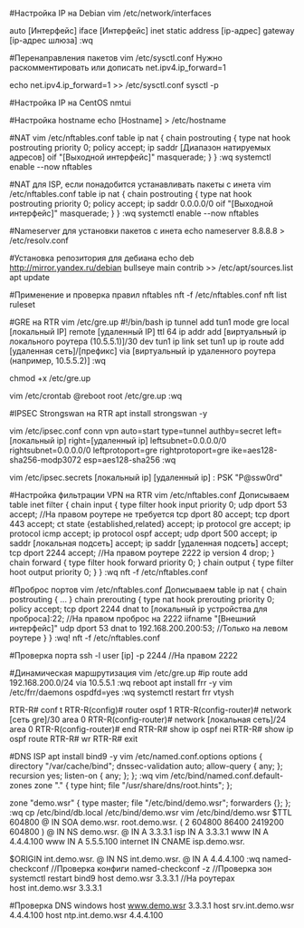 #Настройка IP на Debian
vim /etc/network/interfaces

auto [Интерфейс]
iface [Интерфейс] inet static
address [ip-адрес]
gateway [ip-адрес шлюза]
:wq

#Перенаправления пакетов
vim /etc/sysctl.conf
Нужно раскомментировать или дописать
net.ipv4.ip_forward=1

echo net.ipv4.ip_forward=1 >> /etc/sysctl.conf
sysctl -p


#Настройка IP на CentOS
nmtui

#Настройка hostname
echo [Hostname] > /etc/hostname

#NAT
vim /etc/nftables.conf
table ip nat {
	chain postrouting {
		type nat hook postrouting priority 0; policy accept;
		ip saddr [Диапазон натируемых адресов] oif "[Выходной интерфейс]" masquerade;
	}
}
:wq
systemctl enable --now nftables

#NAT для ISP, если понадобится устанавливать пакеты с инета
vim /etc/nftables.conf
table ip nat {
	chain postrouting {
		type nat hook postrouting priority 0; policy accept;
		ip saddr 0.0.0.0/0 oif "[Выходной интерфейс]" masquerade;
	}
}
:wq
systemctl enable --now nftables

#Nameserver для установки пакетов с инета
echo nameserver 8.8.8.8 > /etc/resolv.conf

#Установка репозитория для дебиана
echo deb http://mirror.yandex.ru/debian bullseye main contrib >> /etc/apt/sources.list
apt update

#Применение и проверка правил nftables 
nft -f /etc/nftables.conf
nft list ruleset

#GRE на RTR
vim /etc/gre.up
#!/bin/bash
ip tunnel add tun1 mode gre local [локальный IP] remote [удаленный IP] ttl 64
ip addr add [виртуальный ip локального роутера (10.5.5.1)]/30 dev tun1
ip link set tun1 up
ip route add [удаленная сеть]/[префикс] via [виртуальный ip удаленного роутера (например, 10.5.5.2)]
:wq

chmod +x /etc/gre.up

vim /etc/crontab
@reboot		root	/etc/gre.up
:wq

#IPSEC Strongswan на RTR
apt install strongswan -y

vim /etc/ipsec.conf
conn vpn
	auto=start
	type=tunnel
	authby=secret
	left=[локальный ip]
	right=[удаленный ip]
	leftsubnet=0.0.0.0/0
	rightsubnet=0.0.0.0/0
	leftprotoport=gre
	rightprotoport=gre
	ike=aes128-sha256-modp3072
	esp=aes128-sha256
:wq

vim /etc/ipsec.secrets
[локальный ip] [удаленный ip] : PSK "P@ssw0rd"

#Настройка фильтрации VPN на RTR
vim /etc/nftables.conf
Дописываем
table inet filter {
	chain input {
		type filter hook input priority 0;
		udp dport 53 accept; //На правом роутере не требуется
		tcp dport 80 accept;
		tcp dport 443 accept;
		ct state {established,related} accept;
		ip protocol gre accept;
		ip protocol icmp accept;
		ip protocol ospf accept;
		udp dport 500 accept;
		ip saddr [локальная подсеть] accept;
		ip saddr [удаленная подсеть] accept;
		tcp dport 2244 accept; //На правом роутере 2222
		ip version 4 drop;
	}
	chain forward {
		type filter hook forward priority 0;
	}
	chain output {
		type filter hoot output priority 0;
	}
}
:wq
nft -f /etc/nftables.conf

#Проброс портов
vim /etc/nftables.conf
Дописываем
table ip nat {
	chain postrouting {
		...
	}
	chain prerouting {
		type nat hook prerouting priority 0; policy accept;
		tcp dport 2244 dnat to [локальный ip устройства для проброса]:22; //На правом проброс на 2222
		iifname "[Внешний интерфейс]" udp dport 53 dnat to 192.168.200.200:53; //Только на левом роутере
	}
}
:wq!
nft -f /etc/nftables.conf

#Проверка порта
ssh -l user [ip] -p 2244 //На правом 2222 

#Динамическая маршрутизация
vim /etc/gre.up
#ip route add 192.168.200.0/24 via 10.5.5.1
:wq
reboot
apt install frr -y
vim /etc/frr/daemons
ospdfd=yes
:wq
systemctl restart frr
vtysh

RTR-R# conf t
RTR-R(config)# router ospf 1
RTR-R(config-router)# network [сеть gre]/30 area 0
RTR-R(config-router)# network [локальная сеть]/24 area 0
RTR-R(config-router)# end
RTR-R# show ip ospf nei
RTR-R# show ip ospf route
RTR-R# wr
RTR-R# exit

#DNS ISP
apt install bind9 -y
vim /etc/named.conf.options
options {
	directory "/var/cache/bind";
	dnssec-validation auto;	
	allow-query { any; };
	recursion yes;
	listen-on { any; };
};
:wq
vim /etc/bind/named.conf.default-zones
zone "." {
	type hint;
	file "/usr/share/dns/root.hints";
};

zone "demo.wsr" {
	type master;
	file "/etc/bind/demo.wsr";
	forwarders {};
};
:wq
cp /etc/bind/db.local /etc/bind/demo.wsr
vim /etc/bind/demo.wsr
$TTL 604800
@	IN	SOA	demo.wsr. root.demo.wsr. (
				2
				604800
				86400
				2419200
				604800 )
@	IN	NS	demo.wsr.
@	IN	A	3.3.3.1
isp	IN	A	3.3.3.1
www	IN	A	4.4.4.100
www	IN	A	5.5.5.100
internet	IN	CNAME	isp.demo.wsr.

$ORIGIN	int.demo.wsr.
@	IN	NS	int.demo.wsr.
@	IN	A	4.4.4.100
:wq
named-checkconf		//Проверка конфиги
named-checkconf -z 	//Проверка зон
systemctl restart bind9
host demo.wsr 3.3.3.1	//На роутерах	
host int.demo.wsr 3.3.3.1

#Проверка DNS windows
host www.demo.wsr 3.3.3.1
host srv.int.demo.wsr 4.4.4.100
host ntp.int.demo.wsr 4.4.4.100
